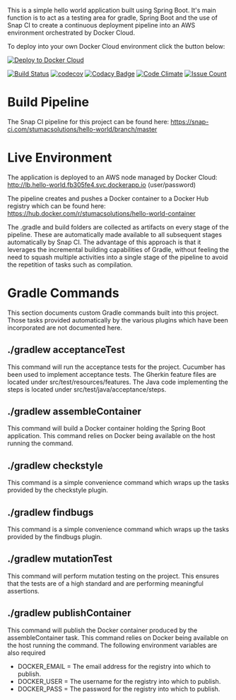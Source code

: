 This is a simple hello world application built using Spring Boot. It's 
main function is to act as a testing area for gradle, Spring Boot and 
the use of Snap CI to create a continuous deployment pipeline into an 
AWS environment orchestrated by Docker Cloud.

To deploy into your own Docker Cloud environment click the button below:

[![Deploy to Docker Cloud](https://files.cloud.docker.com/images/deploy-to-dockercloud.svg)](https://cloud.docker.com/stack/deploy/)

[![Build Status](https://snap-ci.com/stumacsolutions/hello-world/branch/master/build_image)](https://snap-ci.com/stumacsolutions/hello-world/branch/master)
[![codecov](https://codecov.io/gh/stumacsolutions/hello-world/branch/master/graph/badge.svg)](https://codecov.io/gh/stumacsolutions/hello-world)
[![Codacy Badge](https://api.codacy.com/project/badge/Grade/5ab4d3e898194a6eaef4e80dbc556934)](https://www.codacy.com/app/stumacsolutions/hello-world?utm_source=github.com&amp;utm_medium=referral&amp;utm_content=stumacsolutions/hello-world&amp;utm_campaign=Badge_Grade)
[![Code Climate](https://codeclimate.com/github/stumacsolutions/hello-world/badges/gpa.svg)](https://codeclimate.com/github/stumacsolutions/hello-world)
[![Issue Count](https://codeclimate.com/github/stumacsolutions/hello-world/badges/issue_count.svg)](https://codeclimate.com/github/stumacsolutions/hello-world)

# Build Pipeline

The Snap CI pipeline for this project can be found here:
https://snap-ci.com/stumacsolutions/hello-world/branch/master

# Live Environment
The application is deployed to an AWS node managed by Docker Cloud:
http://lb.hello-world.fb305fe4.svc.dockerapp.io (user/password)

The pipeline creates and pushes a Docker container to a Docker Hub
registry which can be found here:
https://hub.docker.com/r/stumacsolutions/hello-world-container

The .gradle and build folders are collected as artifacts on every stage
of the pipeline. These are automatically made available to all subsequent
stages automatically by Snap CI. The advantage of this approach is that
it leverages the incremental building capabilities of Gradle, without
feeling the need to squash multiple activities into a single stage of the 
pipeline to avoid the repetition of tasks such as compilation.

# Gradle Commands
This section documents custom Gradle commands built into this project.
Those tasks provided automatically by the various plugins which have 
been incorporated are not documented here.

## ./gradlew acceptanceTest
This command will run the acceptance tests for the project. Cucumber has
been used to implement acceptance tests. The Gherkin feature files are
located under src/test/resources/features. The Java code implementing 
the steps is located under src/test/java/acceptance/steps.

## ./gradlew assembleContainer
This command will build a Docker container holding the Spring Boot 
application. This command relies on Docker being available on the host
running the command.

## ./gradlew checkstyle
This command is a simple convenience command which wraps up the tasks 
provided by the checkstyle plugin.

## ./gradlew findbugs
This command is a simple convenience command which wraps up the tasks 
provided by the findbugs plugin.

## ./gradlew mutationTest
This command will perform mutation testing on the project. This ensures
that the tests are of a high standard and are performing meaningful
assertions.

## ./gradlew publishContainer
This command will publish the Docker container produced by the 
assembleContainer task. This command relies on Docker being available 
on the host running the command. The following environment variables are 
also required
* DOCKER_EMAIL = The email address for the registry into which to publish.
* DOCKER_USER  = The username for the registry into which to publish.
* DOCKER_PASS  = The password for the registry into which to publish.
